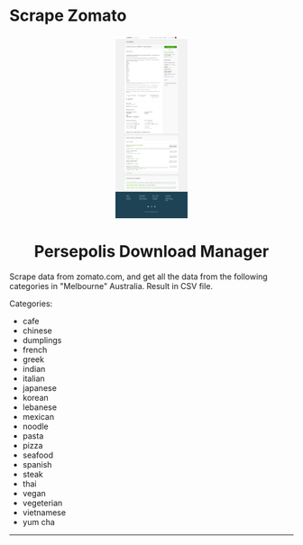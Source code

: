 # Scrape Zomato
<p align="center">
  <img src="/picture/zomato_job_offer.png" width="128px"/>
</p>
<h1 align="center">Persepolis Download Manager</h1>
Scrape data from zomato.com, and get all the data from the following categories in "Melbourne" Australia. Result in CSV file.

Categories:
- cafe
- chinese
- dumplings
- french
- greek
- indian
- italian
- japanese
- korean
- lebanese
- mexican
- noodle
- pasta
- pizza
- seafood
- spanish
- steak
- thai
- vegan
- vegeterian
- vietnamese
- yum cha
---
